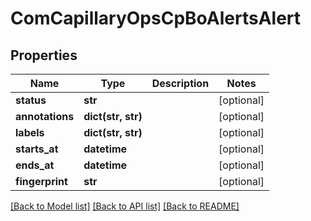 # ComCapillaryOpsCpBoAlertsAlert

## Properties
Name | Type | Description | Notes
------------ | ------------- | ------------- | -------------
**status** | **str** |  | [optional] 
**annotations** | **dict(str, str)** |  | [optional] 
**labels** | **dict(str, str)** |  | [optional] 
**starts_at** | **datetime** |  | [optional] 
**ends_at** | **datetime** |  | [optional] 
**fingerprint** | **str** |  | [optional] 

[[Back to Model list]](../README.md#documentation-for-models) [[Back to API list]](../README.md#documentation-for-api-endpoints) [[Back to README]](../README.md)

